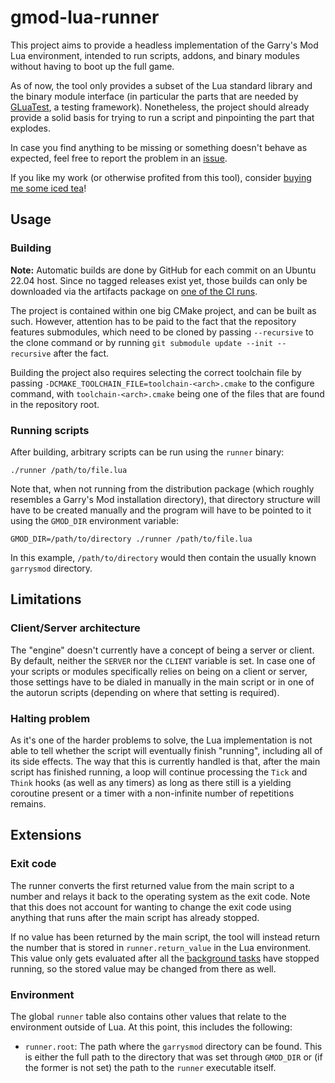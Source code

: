 # gmod-lua-runner

This project aims to provide a headless implementation of the Garry's Mod Lua
environment, intended to run scripts, addons, and binary modules without having to
boot up the full game.

As of now, the tool only provides a subset of the Lua standard library and the
binary module interface (in particular the parts that are needed by [GLuaTest](https://github.com/CFC-Servers/GLuaTest),
a testing framework). Nonetheless, the project should already provide a solid basis
for trying to run a script and pinpointing the part that explodes.

In case you find anything to be missing or something doesn't behave as expected,
feel free to report the problem in an [issue](https://github.com/timschumi/gmod-lua-runner/issues).

If you like my work (or otherwise profited from this tool), consider [buying me some
iced tea](https://paypal.me/schumact)!

## Usage

### Building

**Note:** Automatic builds are done by GitHub for each commit on an Ubuntu 22.04 host.
Since no tagged releases exist yet, those builds can only be downloaded via the artifacts
package on [one of the CI runs](https://github.com/timschumi/gmod-lua-runner/actions).

The project is contained within one big CMake project, and can be built as such.
However, attention has to be paid to the fact that the repository features submodules,
which need to be cloned by passing `--recursive` to the clone command or by running
`git submodule update --init --recursive` after the fact.

Building the project also requires selecting the correct toolchain file by passing
`-DCMAKE_TOOLCHAIN_FILE=toolchain-<arch>.cmake` to the configure command, with
`toolchain-<arch>.cmake` being one of the files that are found in the repository root.

### Running scripts

After building, arbitrary scripts can be run using the `runner` binary:

```
./runner /path/to/file.lua
```

Note that, when not running from the distribution package (which roughly resembles a
Garry's Mod installation directory), that directory structure will have to be created
manually and the program will have to be pointed to it using the `GMOD_DIR` environment
variable:

```
GMOD_DIR=/path/to/directory ./runner /path/to/file.lua
```

In this example, `/path/to/directory` would then contain the usually known `garrysmod` directory.

## Limitations

### Client/Server architecture

The "engine" doesn't currently have a concept of being a server or client. By default,
neither the `SERVER` nor the `CLIENT` variable is set. In case one of your scripts or modules
specifically relies on being on a client or server, those settings have to be dialed in manually
in the main script or in one of the autorun scripts (depending on where that setting is required).

### Halting problem

As it's one of the harder problems to solve, the Lua implementation is not able to tell whether
the script will eventually finish "running", including all of its side effects. The way that this
is currently handled is that, after the main script has finished running, a loop will continue
processing the `Tick` and `Think` hooks (as well as any timers) as long as there still is a yielding
coroutine present or a timer with a non-infinite number of repetitions remains.

## Extensions

### Exit code

The runner converts the first returned value from the main script to a number and relays
it back to the operating system as the exit code. Note that this does not account for wanting
to change the exit code using anything that runs after the main script has already stopped.

If no value has been returned by the main script, the tool will instead return the number that
is stored in `runner.return_value` in the Lua environment. This value only gets evaluated after
all the [background tasks](#halting-problem) have stopped running, so the stored value may be
changed from there as well.

### Environment

The global `runner` table also contains other values that relate to the environment outside of Lua.
At this point, this includes the following:

- `runner.root`: The path where the `garrysmod` directory can be found. This is either the full path
  to the directory that was set through `GMOD_DIR` or (if the former is not set) the path to the `runner`
  executable itself.
